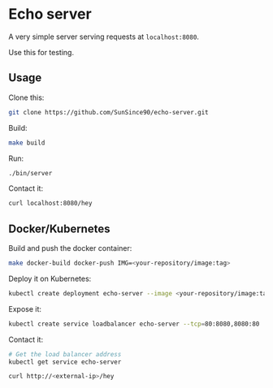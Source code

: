 # Echo server

A very simple server serving requests at `localhost:8080`.

Use this for testing.

## Usage

Clone this:

```bash
git clone https://github.com/SunSince90/echo-server.git
```

Build:

```bash
make build
```

Run:

```bash
./bin/server
```

Contact it:

```bash
curl localhost:8080/hey
```

## Docker/Kubernetes

Build and push the docker container:

```bash
make docker-build docker-push IMG=<your-repository/image:tag>
```

Deploy it on Kubernetes:

```bash
kubectl create deployment echo-server --image <your-repository/image:tag>
```

Expose it:

```bash
kubectl create service loadbalancer echo-server --tcp=80:8080,8080:80
```

Contact it:

```bash
# Get the load balancer address
kubectl get service echo-server

curl http://<external-ip>/hey
```
